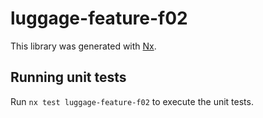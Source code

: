 # luggage-feature-f02

This library was generated with [Nx](https://nx.dev).

## Running unit tests

Run `nx test luggage-feature-f02` to execute the unit tests.
